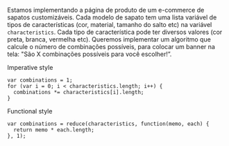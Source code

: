 Estamos implementando a página de produto de um e-commerce de sapatos customizáveis. Cada modelo de sapato tem uma lista variável de tipos de características (cor, material, tamanho do salto etc) na variável `characteristics`. Cada tipo de característica pode ter diversos valores (cor preta, branca, vermelha etc).
Queremos implementar um algoritmo que calcule o número de combinações possíveis, para colocar um banner na tela: "São X combinações possíveis para você escolher!”.

Imperative style
```
var combinations = 1;
for (var i = 0; i < characteristics.length; i++) {
  combinations *= characteristics[i].length;
}
```

Functional style
```
var combinations = reduce(characteristics, function(memo, each) {
  return memo * each.length;
}, 1);
```
